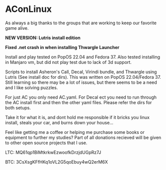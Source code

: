 # AConLinux
As always a big thanks to the groups that are working to keep our favorite game alive.

**NEW VERSION: Lutris install edition**

**Fixed .net crash in when installing Thwargle Launcher** 

Install and play tested on PopOS 22.04 and Fedora 37. Also tested installing in Manjaro vm, but did not play test due to lack of 3d support.

Scripts to install Asheron's Call, Decal, Virindi bundle, and Thwargle using Lutris (See install doc for dirs). This was written on PopOS 22.04/Fedora 37. Still learning so there may be a lot of issues, but there seems to be a need and I like solving puzzles.

For just AC you only need AC.yaml. For Decal ect you need to run through the AC install first and then the other yaml files. Please refer the dirs for both setups. 

Take it for what it is, and dont hold me responsible if it bricks you linux install, steals your car, and burns down your house...


Feel like getting me a coffee or helping me purchase some books or equipment to further my studies? Part of all donations recieved will be given to other open source projects that I use.

LTC: MQ61qp1BiMtkrkwEzwoofkDrzjdUGpRz7J

BTC: 3CsXsgKFfHKq1oVL2G5qoEbuy4wQ2erM6X

